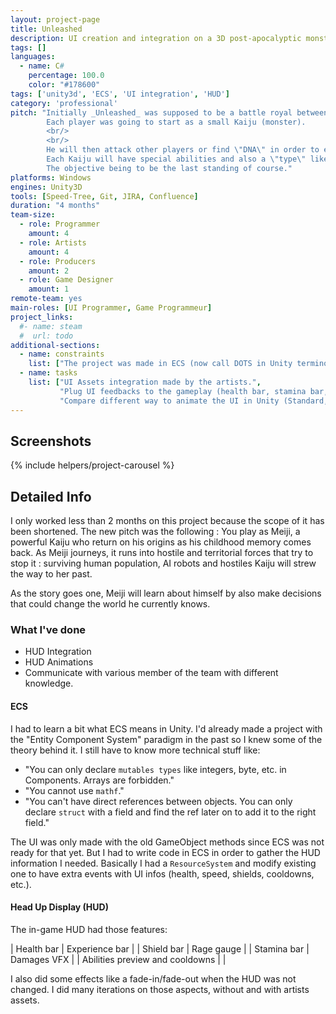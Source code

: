```yaml
---
layout: project-page
title: Unleashed
description: UI creation and integration on a 3D post-apocalyptic monsters open world.
tags: []
languages:
  - name: C#
    percentage: 100.0
    color: "#178600"
tags: ['unity3d', 'ECS', 'UI integration', 'HUD']
category: 'professional'
pitch: "Initially _Unleashed_ was supposed to be a battle royal between monsters in a 3D post-apocalyptic world. 
        Each player was going to start as a small Kaiju (monster). 
        <br/>
        <br/>
        He will then attack other players or find \"DNA\" in order to evolve and become stronger. 
        Each Kaiju will have special abilities and also a \"type\" like tank, bruiser, etc.
        The objective being to be the last standing of course."
platforms: Windows
engines: Unity3D
tools: [Speed-Tree, Git, JIRA, Confluence]
duration: "4 months"
team-size:
  - role: Programmer
    amount: 4
  - role: Artists
    amount: 4
  - role: Producers
    amount: 2
  - role: Game Designer
    amount: 1
remote-team: yes
main-roles: [UI Programmer, Game Programmeur]
project_links:
  #- name: steam
  #  url: todo
additional-sections:
  - name: constraints
    list: ["The project was made in ECS (now call DOTS in Unity terminology)"]
  - name: tasks
    list: ["UI Assets integration made by the artists.",
           "Plug UI feedbacks to the gameplay (health bar, stamina bar, etc.)",
           "Compare different way to animate the UI in Unity (Standard, Unity-UI-Extensions, render texture)."]
---
```

<!---
Gregoire Boiron <gregoire.boiron@gmail.com>
Copyright (c) 2018-2019 Gregoire Boiron  All Rights Reserved.
--->

Screenshots
--------------------
{% include helpers/project-carousel %}

Detailed Info
--------------------
I only worked less than 2 months on this project because the scope of it has been shortened.
The new pitch was the following :
You play as Meiji, a powerful Kaiju who return on his origins as his childhood memory comes back.
As Meiji journeys, it runs into hostile and territorial forces that try to stop it :
surviving human population, AI robots and hostiles Kaiju will strew the way to her past. 
  
As the story goes one, Meiji will learn about himself by also make decisions that could change the world he currently knows.

### What I've done

* HUD Integration
* HUD Animations
* Communicate with various member of the team with different knowledge.

#### ECS
I had to learn a bit what ECS means in Unity. 
I'd already made a project with the "Entity Component System" paradigm in the past so I knew some of the theory behind it.
I still have to know more technical stuff like: 
- "You can only declare `mutables types` like integers, byte, etc. in Components. Arrays are forbidden."
- "You cannot use `mathf`."
- "You can't have direct references between objects. You can only declare `struct` with a field and find the ref later on to add it to the right field."

The UI was only made with the old GameObject methods since ECS was not ready for that yet. 
But I had to write code in ECS in order to gather the HUD information I needed.
Basically I had a `ResourceSystem` and modify existing one to have extra events with UI infos (health, speed, shields, cooldowns, etc.).

#### Head Up Display (HUD)
The in-game HUD had those features:

| Health bar | Experience bar |
| Shield bar | Rage gauge |
| Stamina bar | Damages VFX |
| Abilities preview and cooldowns | |

I also did some effects like a fade-in/fade-out when the HUD was not changed.
I did many iterations on those aspects, without and with artists assets.